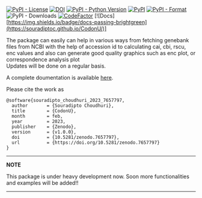 [//]: # (# CodonU)

[![PyPI - License](https://img.shields.io/pypi/l/CodonU)](https://opensource.org/licenses/MIT)
[![DOI](https://zenodo.org/badge/536583655.svg)](https://zenodo.org/badge/latestdoi/536583655)
[![PyPI - Python Version](https://img.shields.io/pypi/pyversions/CodonU)](https://pypi.org/project/CodonU)
[![PyPI](https://img.shields.io/pypi/v/CodonU)](https://pypi.org/project/CodonU)
[![PyPI - Format](https://img.shields.io/pypi/format/CodonU)](https://pypi.org/project/CodonU)
![PyPI - Downloads](https://img.shields.io/pypi/dm/CodonU?label=PyPI-downloads)
[![CodeFactor](https://www.codefactor.io/repository/github/souradiptoc/codonu/badge/master)](https://www.codefactor.io/repository/github/souradiptoc/codonu/overview/master)
[![Docs][https://img.shields.io/badge/docs-passing-brightgreen](https://souradiptoc.github.io/CodonU/)]

The package can easily can help in various ways from fetching genebank files from NCBI with the help of accession id to
calculating cai, cbi, rscu, enc values and also can generate good quality graphics such as enc plot, or correspondence
analysis plot
<br>
Updates will be done on a regular basis.

A complete doumentation is available [here](https://github.com/SouradiptoC/codon_usage/wiki).

Please cite the work as

    @software{souradipto_choudhuri_2023_7657797,
      author       = {Souradipto Choudhuri},
      title        = {CodonU},
      month        = feb,
      year         = 2023,
      publisher    = {Zenodo},
      version      = {v1.0.0},
      doi          = {10.5281/zenodo.7657797},
      url          = {https://doi.org/10.5281/zenodo.7657797}
    }

---
**NOTE**

This package is under heavy development now. Soon more functionalities and examples will be added!!

---

